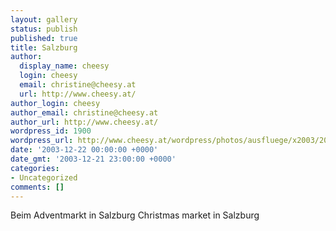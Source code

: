 ```yaml
---
layout: gallery
status: publish
published: true
title: Salzburg
author:
  display_name: cheesy
  login: cheesy
  email: christine@cheesy.at
  url: http://www.cheesy.at/
author_login: cheesy
author_email: christine@cheesy.at
author_url: http://www.cheesy.at/
wordpress_id: 1900
wordpress_url: http://www.cheesy.at/wordpress/photos/ausfluege/x2003/2003-12-22/
date: '2003-12-22 00:00:00 +0000'
date_gmt: '2003-12-21 23:00:00 +0000'
categories:
- Uncategorized
comments: []
---
```

<!--:de-->Beim Adventmarkt in Salzburg
<!--:--><!--:en-->Christmas market in Salzburg
<!--:-->
